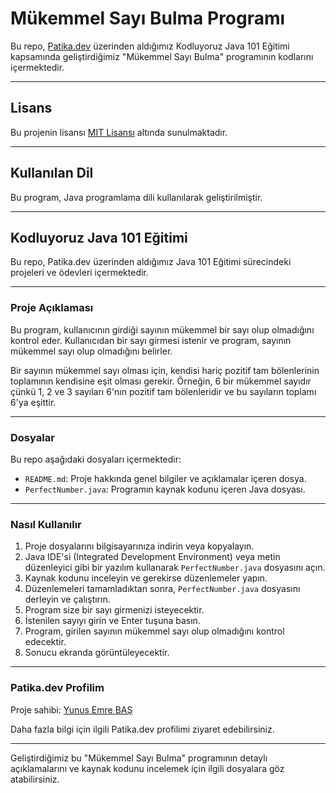 # Mükemmel Sayı Bulma Programı

Bu repo, [Patika.dev](https://www.patika.dev/tr) üzerinden aldığımız Kodluyoruz Java 101 Eğitimi kapsamında geliştirdiğimiz "Mükemmel Sayı Bulma" programının kodlarını içermektedir.

---

## Lisans

Bu projenin lisansı [MIT Lisansı](https://opensource.org/licenses/MIT) altında sunulmaktadır.

---

## Kullanılan Dil

Bu program, Java programlama dili kullanılarak geliştirilmiştir.

---

## Kodluyoruz Java 101 Eğitimi

Bu repo, Patika.dev üzerinden aldığımız Java 101 Eğitimi sürecindeki projeleri ve ödevleri içermektedir.

---

### Proje Açıklaması

Bu program, kullanıcının girdiği sayının mükemmel bir sayı olup olmadığını kontrol eder. Kullanıcıdan bir sayı girmesi istenir ve program, sayının mükemmel sayı olup olmadığını belirler.

Bir sayının mükemmel sayı olması için, kendisi hariç pozitif tam bölenlerinin toplamının kendisine eşit olması gerekir. Örneğin, 6 bir mükemmel sayıdır çünkü 1, 2 ve 3 sayıları 6'nın pozitif tam bölenleridir ve bu sayıların toplamı 6'ya eşittir.

---

### Dosyalar

Bu repo aşağıdaki dosyaları içermektedir:

- `README.md`: Proje hakkında genel bilgiler ve açıklamalar içeren dosya.
- `PerfectNumber.java`: Programın kaynak kodunu içeren Java dosyası.

---

### Nasıl Kullanılır

1. Proje dosyalarını bilgisayarınıza indirin veya kopyalayın.
2. Java IDE'si (Integrated Development Environment) veya metin düzenleyici gibi bir yazılım kullanarak `PerfectNumber.java` dosyasını açın.
3. Kaynak kodunu inceleyin ve gerekirse düzenlemeler yapın.
4. Düzenlemeleri tamamladıktan sonra, `PerfectNumber.java` dosyasını derleyin ve çalıştırın.
5. Program size bir sayı girmenizi isteyecektir.
6. İstenilen sayıyı girin ve Enter tuşuna basın.
7. Program, girilen sayının mükemmel sayı olup olmadığını kontrol edecektir.
8. Sonucu ekranda görüntüleyecektir.

---

### Patika.dev Profilim

Proje sahibi: [Yunus Emre BAŞ](https://app.patika.dev/shqiptarbas)

Daha fazla bilgi için ilgili Patika.dev profilimi ziyaret edebilirsiniz.

---

Geliştirdiğimiz bu "Mükemmel Sayı Bulma" programının detaylı açıklamalarını ve kaynak kodunu incelemek için ilgili dosyalara göz atabilirsiniz.
